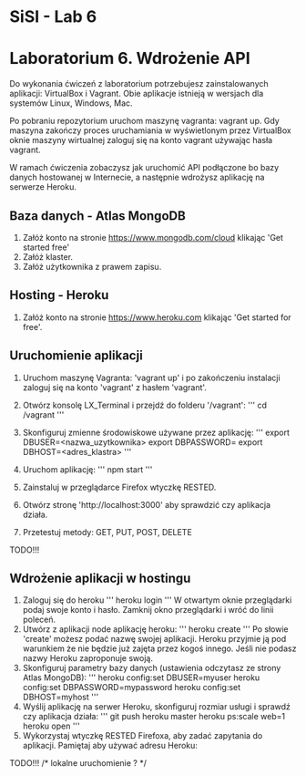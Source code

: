 # SiSI - Lab 6

# Laboratorium 6. Wdrożenie API

Do wykonania ćwiczeń z laboratorium potrzebujesz zainstalowanych aplikacji: VirtualBox i Vagrant. Obie aplikacje istnieją w wersjach dla systemów Linux, Windows, Mac.

Po pobraniu repozytorium uruchom maszynę vagranta: vagrant up. Gdy maszyna zakończy proces uruchamiania w wyświetlonym przez VirtualBox oknie maszyny wirtualnej zaloguj się na konto vagrant używając hasła vagrant.

W ramach ćwiczenia zobaczysz jak uruchomić API podłączone bo bazy danych hostowanej w Internecie, a następnie wdrożysz
aplikację na serwerze Heroku.

## Baza danych - Atlas MongoDB

1. Załóż konto na stronie https://www.mongodb.com/cloud klikając 'Get started free'
2. Załóż klaster.
3. Załóż użytkownika z prawem zapisu.

## Hosting - Heroku

1. Załóż konto na stronie https://www.heroku.com klikając 'Get started for free'.

## Uruchomienie aplikacji

1. Uruchom maszynę Vagranta: 'vagrant up' i po zakończeniu instalacji zaloguj się na konto 'vagrant' z hasłem 'vagrant'.
2. Otwórz konsolę LX_Terminal i przejdź do folderu '/vagrant':
   '''
   cd /vagrant
   '''

3. Skonfiguruj zmienne środowiskowe używane przez aplikację:
   '''
   export DBUSER=<nazwa_uzytkownika>
   export DBPASSWORD=<haslo>
   export DBHOST=<adres_klastra>
   '''
4. Uruchom aplikację:
   '''
   npm start
   '''
5. Zainstaluj w przeglądarce Firefox wtyczkę RESTED.
6. Otwórz stronę 'http://localhost:3000' aby sprawdzić czy aplikacja działa.
7. Przetestuj metody: GET, PUT, POST, DELETE

TODO!!!

## Wdrożenie aplikacji w hostingu

1. Zaloguj się do heroku
   '''
   heroku login
   '''
   W otwartym oknie przeglądarki podaj swoje konto i hasło. Zamknij okno przeglądarki i wróć do linii poleceń.
2. Utwórz z aplikacji node aplikację heroku:
   '''
   heroku create
   '''
   Po słowie 'create' możesz podać nazwę swojej aplikacji. Heroku przyjmie ją pod warunkiem że nie będzie już zajęta przez kogoś innego. Jeśli nie podasz nazwy Heroku zaproponuje swoją.
3. Skonfiguruj parametry bazy danych (ustawienia odczytasz ze strony Atlas MongoDB):
   '''
heroku config:set DBUSER=myuser
heroku config:set DBPASSWORD=mypassword
heroku config:set DBHOST=myhost
'''
4. Wyślij aplikację na serwer Heroku, skonfiguruj rozmiar usługi i sprawdź czy aplikacja działa:
   '''
   git push heroku master
   heroku ps:scale web=1
   heroku open
   '''
5. Wykorzystaj wtyczkę RESTED Firefoxa, aby zadać zapytania do aplikacji. Pamiętaj aby używać adresu Heroku: 
   
TODO!!! /* lokalne uruchomienie ? */
   